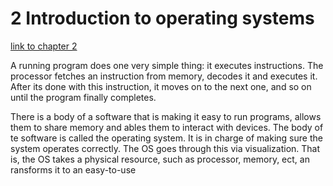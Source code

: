 # 2 Introduction to operating systems
[link to chapter 2](https://pages.cs.wisc.edu/~remzi/OSTEP/intro.pdf)

A running program does one very simple thing: it executes instructions. The processor fetches an instruction from memory, decodes it 
and executes it. After its done with this instruction, it moves on to the next one, and so on until the program finally completes. 

There is a body of a software that is making it easy to run programs, allows them to share memory and ables them to interact with
devices. The body of te software is called the operating system. It is in charge of making sure the system operates correctly. 
The OS goes through this via visualization. That is, the OS takes a physical resource, such as processor, memory, ect, an ransforms it to an easy-to-use

